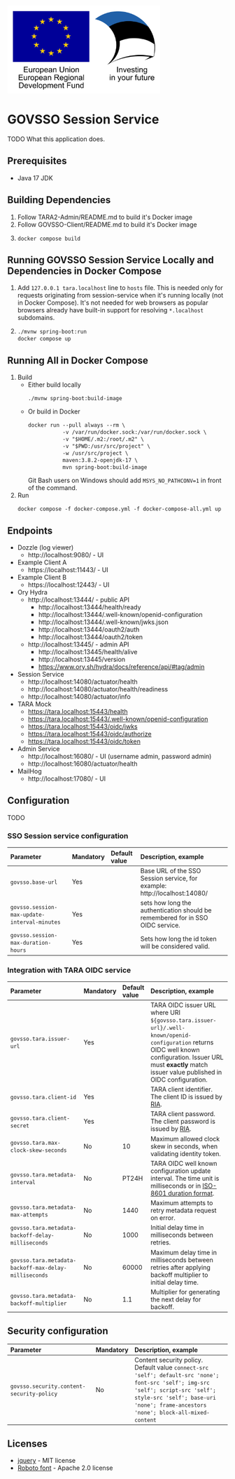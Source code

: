 <img src="src/main/resources/static/assets/eu_regional_development_fund_horizontal.jpg" width="350" height="200" alt="European Union European Regional Development Fund"/>

# GOVSSO Session Service

TODO What this application does.

## Prerequisites

* Java 17 JDK

## Building Dependencies

1. Follow TARA2-Admin/README.md to build it's Docker image
2. Follow GOVSSO-Client/README.md to build it's Docker image
3. ```shell
   docker compose build
   ```

## Running GOVSSO Session Service Locally and Dependencies in Docker Compose

1. Add `127.0.0.1 tara.localhost` line to `hosts` file. This is needed only for requests originating from
   session-service when it's running locally (not in Docker Compose). It's not needed for web browsers as popular
   browsers already have built-in support for resolving `*.localhost` subdomains.
2. ```shell
   ./mvnw spring-boot:run
   docker compose up
   ```

## Running All in Docker Compose

1. Build
    * Either build locally
      ```shell
      ./mvnw spring-boot:build-image
      ```
    * Or build in Docker
      ```shell
      docker run --pull always --rm \
                 -v /var/run/docker.sock:/var/run/docker.sock \
                 -v "$HOME/.m2:/root/.m2" \
                 -v "$PWD:/usr/src/project" \
                 -w /usr/src/project \
                 maven:3.8.2-openjdk-17 \
                 mvn spring-boot:build-image
      ```
      Git Bash users on Windows should add `MSYS_NO_PATHCONV=1` in front of the command.
2. Run
   ```shell
   docker compose -f docker-compose.yml -f docker-compose-all.yml up
   ```

## Endpoints

* Dozzle (log viewer)
    * http://localhost:9080/ - UI
* Example Client A
    * https://localhost:11443/ - UI
* Example Client B
    * https://localhost:12443/ - UI
* Ory Hydra
    * http://localhost:13444/ - public API
        * http://localhost:13444/health/ready
        * http://localhost:13444/.well-known/openid-configuration
        * http://localhost:13444/.well-known/jwks.json
        * http://localhost:13444/oauth2/auth
        * http://localhost:13444/oauth2/token
    * http://localhost:13445/ - admin API
        * http://localhost:13445/health/alive
        * http://localhost:13445/version
        * https://www.ory.sh/hydra/docs/reference/api/#tag/admin
* Session Service
    * http://localhost:14080/actuator/health
    * http://localhost:14080/actuator/health/readiness
    * http://localhost:14080/actuator/info
* TARA Mock
    * https://tara.localhost:15443/health
    * https://tara.localhost:15443/.well-known/openid-configuration
    * https://tara.localhost:15443/oidc/jwks
    * https://tara.localhost:15443/oidc/authorize
    * https://tara.localhost:15443/oidc/token
* Admin Service
    * http://localhost:16080/ - UI (username admin, password admin)
    * http://localhost:16080/actuator/health
* MailHog
    * http://localhost:17080/ - UI

## Configuration

TODO

<a name="sso_session_service_conf"></a>

### SSO Session service configuration

| Parameter        | Mandatory | Default value | Description, example |
| :---------------- | :---------- | :---------- | :---------------- |
| `govsso.base-url` | Yes | | Base URL of the SSO Session service, for example: http://localhost:14080/ |
| `govsso.session-max-update-interval-minutes` | Yes | | sets how long the authentication should be remembered for in SSO OIDC service. |
| `govsso.session-max-duration-hours` | Yes | | Sets how long the id token will be considered valid. |

<a name="tara_integration_conf"></a>

### Integration with TARA OIDC service

| Parameter        | Mandatory | Default value | Description, example |
| :---------------- | :---------- | :---------- | :---------------- |
| `govsso.tara.issuer-url` | Yes | | TARA OIDC issuer URL where URI `${govsso.tara.issuer-url}/.well-known/openid-configuration` returns OIDC well known configuration. Issuer URL must **exactly** match issuer value published in OIDC configuration. |
| `govsso.tara.client-id` | Yes | | TARA client identifier. The client ID is issued by [RIA](https://www.ria.ee/). |
| `govsso.tara.client-secret` | Yes | | TARA client password. The client password is issued by [RIA](https://www.ria.ee/). |
| `govsso.tara.max-clock-skew-seconds` | No | 10 | Maximum allowed clock skew in seconds, when validating identity token. |
| `govsso.tara.metadata-interval` | No | PT24H | TARA OIDC well known configuration update interval. The time unit is milliseconds or in [ISO-8601 duration format](https://docs.oracle.com/javase/8/docs/api/java/time/Duration.html#parse-java.lang.CharSequence-). |
| `govsso.tara.metadata-max-attempts` | No | 1440 | Maximum attempts to retry metadata request on error. |
| `govsso.tara.metadata-backoff-delay-milliseconds` | No | 1000 | Initial delay time in milliseconds between retries. |
| `govsso.tara.metadata-backoff-max-delay-milliseconds` | No | 60000 | Maximum delay time in milliseconds between retries after applying backoff multiplier to initial delay time. |
| `govsso.tara.metadata-backoff-multiplier` | No | 1.1 | Multiplier for generating the next delay for backoff. |

<a name="sec_conf"></a>

## Security configuration

| Parameter | Mandatory | Description, example |
|:--------- |:--------- |:-------------------- |
| `govsso.security.content-security-policy` | No | Content security policy. Default value `connect-src 'self'; default-src 'none'; font-src 'self'; img-src 'self'; script-src 'self'; style-src 'self'; base-uri 'none'; frame-ancestors 'none'; block-all-mixed-content` |

## Licenses

* [jquery](https://jquery.com) - MIT license
* [Roboto font](https://fonts.google.com/specimen/Roboto) - Apache 2.0 license
